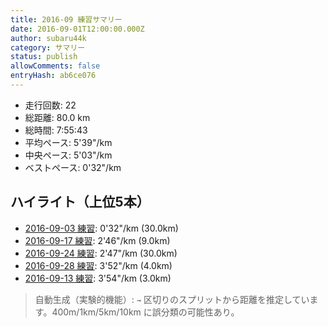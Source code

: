 ```yaml
---
title: 2016-09 練習サマリー
date: 2016-09-01T12:00:00.000Z
author: subaru44k
category: サマリー
status: publish
allowComments: false
entryHash: ab6ce076
---
```

- 走行回数: 22
- 総距離: 80.0 km
- 総時間: 7:55:43
- 平均ペース: 5'39"/km
- 中央ペース: 5'03"/km
- ベストペース: 0'32"/km

## ハイライト（上位5本）
- [2016-09-03 練習](/2016-09-03-1b440bd960efcdb6cbf4e2b2b563ec2b/): 0'32"/km (30.0km)
- [2016-09-17 練習](/2016-09-17-399a70e06ce0c2e136207e78193750b0/): 2'46"/km (9.0km)
- [2016-09-24 練習](/2016-09-24-5d2c0830a99183b46742aac1b5403e67/): 2'47"/km (30.0km)
- [2016-09-28 練習](/2016-09-28-8795d1985bfbf4018276f280fdc38e09/): 3'52"/km (4.0km)
- [2016-09-13 練習](/2016-09-13-c275d61c34921a5cd710ad531002dc13/): 3'54"/km (3.0km)

> 自動生成（実験的機能）: `→` 区切りのスプリットから距離を推定しています。400m/1km/5km/10km に誤分類の可能性あり。
